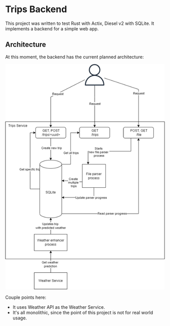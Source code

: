 # Trips Backend

This project was written to test Rust with Actix, Diesel v2 with SQLite. It implements a backend for a simple web app.

## Architecture

At this moment, the backend has the current planned architecture:

![arch](./res/arch.drawio.png)

Couple points here:

- It uses Weather API as the Weather Service.
- It's all monolithic, since the point of this project is not for real world usage.
